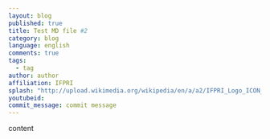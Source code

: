 ```yaml
---
layout: blog
published: true
title: Test MD file #2
category: blog
language: english
comments: true
tags: 
  - tag
author: author
affiliation: IFPRI
splash: "http://upload.wikimedia.org/wikipedia/en/a/a2/IFPRI_Logo_ICON_Green_Web.png"
youtubeid: 
commit_message: commit message
---
```

content